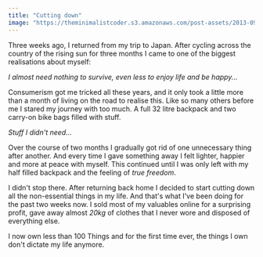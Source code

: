 ```yaml
---
title: "Cutting down"
image: "https://theminimalistcoder.s3.amazonaws.com/post-assets/2013-09-02/tree.jpg"
---
```

Three weeks ago, I returned from my trip to Japan. After cycling across the country of the rising sun for three months I came to one of the biggest realisations about myself:  

*I almost need nothing to survive, even less to enjoy life and be happy...*

Consumerism got me tricked all these years, and it only took a little more than a month of living on the road to realise this. 
Like so many others before me I stared my journey with too much. A full 32 litre backpack and two carry-on bike bags filled with stuff. 

*Stuff I didn't need...*

Over the course of two months I gradually got rid of one unnecessary thing after another. And every time I gave something away I felt lighter, happier and more at peace with myself. This continued until I was only left with my half filled backpack and the feeling of *true freedom*.

I didn't stop there. After returning back home I decided to start cutting down all the non-essential things in my life. And that's what I've been doing for the past two weeks now. I sold most of my valuables online for a surprising profit, gave away almost *20kg* of clothes that I never wore and disposed of everything else.

I now own less than 100 Things and for the first time ever, the things I own don't dictate my life anymore.
